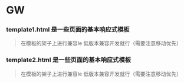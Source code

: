 # GW

### template1.html 是一些页面的基本响应式模板
> 在模板的架子上进行兼容Ie 低版本兼容开发就行（需要注意移动优先）
### template2.html 是一些页面的基本响应式模板
> 在模板的架子上进行兼容Ie 低版本兼容开发就行（需要注意移动优先）

